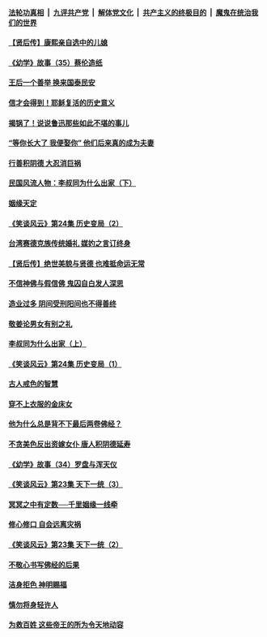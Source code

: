 ####  [法轮功真相](../../../../basic/blob/master/README.md?t=08211113) &nbsp;|&nbsp; [九评共产党](../../../../9ping.md/blob/master/README.md?t=08211113) &nbsp;|&nbsp; [解体党文化](../../../../jtdwh.md/blob/master/README.md?t=08211113)  &nbsp;|&nbsp; [共产主义的终极目的](../../../../gczydzjmd.md/blob/master/README.md?t=08211113) &nbsp;|&nbsp; [魔鬼在统治我们的世界](../../../../mgztzwmdsj.md/blob/master/README.md?t=08211113) 

#### [【贤后传】康熙亲自选中的儿媳](../pages/prog647/a102648586.md?t=08211113) 

#### [《幼学》故事（35）蔡伦造纸](../pages/prog647/a102648569.md?t=08211113) 

#### [王后一个善举 换来国泰民安](../pages/prog647/a102648357.md?t=08211113) 

#### [信才会得到！耶稣复活的历史意义](../pages/prog647/a102648280.md?t=08211113) 

#### [揭锅了！说说鲁迅那些如此不堪的事儿](../pages/prog647/a102647672.md?t=08211113) 

#### [“等你长大了 我便娶你” 他们后来真的成为夫妻](../pages/prog647/a102647657.md?t=08211113) 

#### [行善积阴德 大忍消巨祸](../pages/prog647/a102647644.md?t=08211113) 

#### [民国风流人物：李叔同为什么出家（下）](../pages/prog647/a102647636.md?t=08211113) 

#### [姻缘天定](../pages/prog647/a102646895.md?t=08211113) 

#### [《笑谈风云》第24集 历史变局（2）](../pages/prog647/a102646879.md?t=08211113) 

#### [台湾赛德克族传统婚礼 媒妁之言订终身](../pages/prog647/a102646649.md?t=08211113) 

#### [【贤后传】绝世美貌与贤德 也难抵命运无常](../pages/prog647/a102646047.md?t=08211113) 

#### [不信神佛与假信佛 鬼囚自白发人深思](../pages/prog647/a102646033.md?t=08211113) 

#### [造业过多 阴间受刑阳间也不得善终](../pages/prog647/a102646010.md?t=08211113) 

#### [敬姜论男女有别之礼](../pages/prog647/a102645258.md?t=08211113) 

#### [李叔同为什么出家（上）](../pages/prog647/a102645242.md?t=08211113) 

#### [《笑谈风云》第24集 历史变局（1）](../pages/prog647/a102645211.md?t=08211113) 

#### [古人戒色的智慧](../pages/prog647/a102644639.md?t=08211113) 

#### [穿不上衣服的金床女](../pages/prog647/a102644620.md?t=08211113) 

#### [他为什么总是背不下最后两卷佛经？](../pages/prog647/a102644587.md?t=08211113) 

#### [不贪美色反出资嫁女仆 唐人积阴德延寿](../pages/prog647/a102643957.md?t=08211113) 

#### [《幼学》故事（34）罗盘与浑天仪](../pages/prog647/a102643951.md?t=08211113) 

#### [《笑谈风云》第23集 天下一统（3）](../pages/prog647/a102643937.md?t=08211113) 

#### [冥冥之中有定数──千里姻缘一线牵](../pages/prog647/a102643074.md?t=08211113) 

#### [修心修口 自会远离灾祸](../pages/prog647/a102643036.md?t=08211113) 

#### [《笑谈风云》第23集 天下一统（2）](../pages/prog647/a102643014.md?t=08211113) 

#### [不敬心书写佛经的后果](../pages/prog647/a102642368.md?t=08211113) 

#### [洁身拒色 神明赐福](../pages/prog647/a102642363.md?t=08211113) 

#### [慎勿将身轻许人](../pages/prog647/a102642222.md?t=08211113) 

#### [为救百姓 这些帝王的所为令天地动容](../pages/prog647/a102642052.md?t=08211113) 

